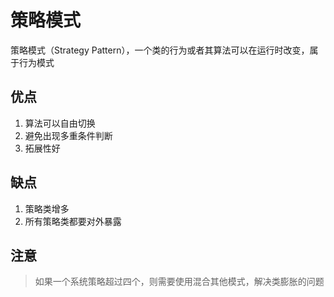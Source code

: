 # 策略模式

策略模式（Strategy Pattern），一个类的行为或者其算法可以在运行时改变，属于行为模式

## 优点

1. 算法可以自由切换
2. 避免出现多重条件判断
3. 拓展性好

## 缺点

1. 策略类增多
2. 所有策略类都要对外暴露

## 注意

> 如果一个系统策略超过四个，则需要使用混合其他模式，解决类膨胀的问题
